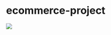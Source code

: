 # ecommerce-project
<img src="https://user-images.githubusercontent.com/57790974/131135381-58778769-7de0-4b2e-a3df-91844ddfd848.jpeg">
